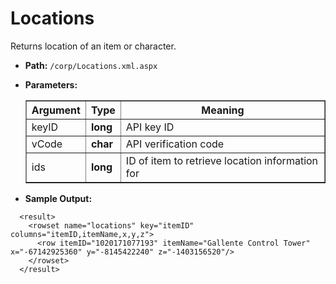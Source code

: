 # Locations

Returns location of an item or character.

* __Path:__ ``/corp/Locations.xml.aspx``
* __Parameters:__ 
	<table border="1">
		<tbody>
            <tr>
                <th>Argument</th>
                <th>Type</th>
                <th>Meaning</th>
            </tr>
            <tr>
                <td>keyID</td>
                <td><strong>long</strong></td>
                <td>API key ID</td>
            </tr>
            <tr>
                <td>vCode</td>
                <td><strong>char</strong></td>
                <td>API verification code</td>
            </tr>
             <tr>
                <td>ids</td>
                <td><strong>long</strong></td>
                <td>ID of item to retrieve location information for</td>
            </tr>
		</tbody>
	</table>

* __Sample Output:__
```
  <result>
    <rowset name="locations" key="itemID" columns="itemID,itemName,x,y,z">
      <row itemID="1020171077193" itemName="Gallente Control Tower" x="-67142925360" y="-8145422240" z="-1403156520"/>
    </rowset>
  </result>
```
